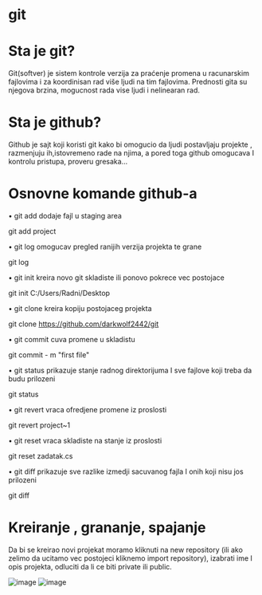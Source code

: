# git

# Sta je git?

Git(softver) je sistem kontrole verzija za praćenje promena u racunarskim fajlovima i za koordinisan rad više ljudi na tim fajlovima. Prednosti gita su njegova brzina, mogucnost rada vise ljudi i nelinearan rad.

# Sta je github?

Github je sajt koji koristi git kako bi omogucio da ljudi postavljaju projekte , razmenjuju ih,istovremeno rade na njima, a pored toga github omogucava I kontrolu pristupa, proveru gresaka…

# Osnovne komande github-a

•	git add dodaje fajl u staging area 

git add project

•	git log omogucav pregled ranijih verzija projekta te grane

git log

•	git init kreira novo git skladiste ili ponovo pokrece vec postojace

git init C:/Users/Radni/Desktop

•	git clone kreira kopiju postojaceg projekta

git clone https://github.com/darkwolf2442/git

•	git commit cuva promene u skladistu

git commit - m "first file"

•	git status prikazuje stanje radnog direktorijuma I sve fajlove koji treba da budu prilozeni

git status

•	git revert vraca ofredjene promene iz proslosti

git revert project~1

•	git reset vraca skladiste na stanje iz proslosti

git reset zadatak.cs

•	git diff prikazuje sve razlike izmedji sacuvanog fajla I onih koji nisu jos prilozeni

git diff

# Kreiranje , grananje, spajanje

Da bi se kreirao novi projekat moramo kliknuti na new repository (ili ako zelimo da ucitamo vec postojeci kliknemo import repository), izabrati ime I opis projekta, odluciti da li ce biti private ili public. 

![image](https://user-images.githubusercontent.com/119406841/204519925-f68aebc3-9a28-4dca-8d1f-d7fefe112b86.png) 
![image](https://user-images.githubusercontent.com/119406841/204520090-440c4b7e-ee00-479c-9a8d-d44de4e0ee2a.png)





